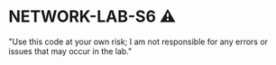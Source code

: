 # NETWORK-LAB-S6 :warning:

"Use this code at your own risk; I am not responsible for any errors or issues that may occur in the lab."

